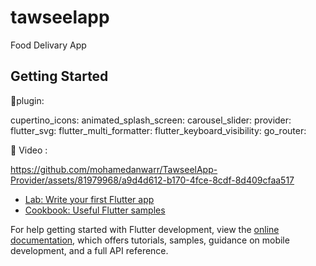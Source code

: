 # tawseelapp
 
Food Delivary App

## Getting Started

🔌plugin:

  cupertino_icons: 
  animated_splash_screen:
  carousel_slider:
  provider:
  flutter_svg: 
  flutter_multi_formatter: 
  flutter_keyboard_visibility:
  go_router:

🎥 Video : 



https://github.com/mohamedanwarr/TawseelApp-Provider/assets/81979968/a9d4d612-b170-4fce-8cdf-8d409cfaa517


  
- [Lab: Write your first Flutter app](https://docs.flutter.dev/get-started/codelab)
- [Cookbook: Useful Flutter samples](https://docs.flutter.dev/cookbook)

For help getting started with Flutter development, view the
[online documentation](https://docs.flutter.dev/), which offers tutorials,
samples, guidance on mobile development, and a full API reference.
